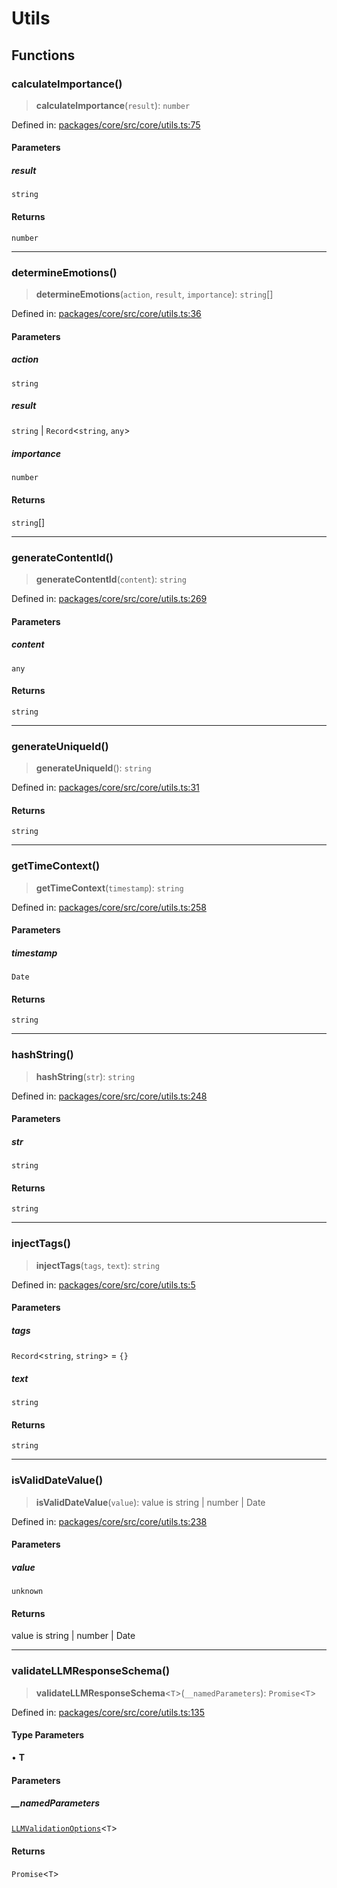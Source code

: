 # Utils

## Functions

### calculateImportance()

> **calculateImportance**(`result`): `number`

Defined in: [packages/core/src/core/utils.ts:75](https://github.com/frontboat/daydreams-lootsurvivor/blob/62ea7e1e71a968563bb427c736a96a5b088382d4/packages/core/src/core/utils.ts#L75)

#### Parameters

##### result

`string`

#### Returns

`number`

***

### determineEmotions()

> **determineEmotions**(`action`, `result`, `importance`): `string`[]

Defined in: [packages/core/src/core/utils.ts:36](https://github.com/frontboat/daydreams-lootsurvivor/blob/62ea7e1e71a968563bb427c736a96a5b088382d4/packages/core/src/core/utils.ts#L36)

#### Parameters

##### action

`string`

##### result

`string` | `Record`\<`string`, `any`\>

##### importance

`number`

#### Returns

`string`[]

***

### generateContentId()

> **generateContentId**(`content`): `string`

Defined in: [packages/core/src/core/utils.ts:269](https://github.com/frontboat/daydreams-lootsurvivor/blob/62ea7e1e71a968563bb427c736a96a5b088382d4/packages/core/src/core/utils.ts#L269)

#### Parameters

##### content

`any`

#### Returns

`string`

***

### generateUniqueId()

> **generateUniqueId**(): `string`

Defined in: [packages/core/src/core/utils.ts:31](https://github.com/frontboat/daydreams-lootsurvivor/blob/62ea7e1e71a968563bb427c736a96a5b088382d4/packages/core/src/core/utils.ts#L31)

#### Returns

`string`

***

### getTimeContext()

> **getTimeContext**(`timestamp`): `string`

Defined in: [packages/core/src/core/utils.ts:258](https://github.com/frontboat/daydreams-lootsurvivor/blob/62ea7e1e71a968563bb427c736a96a5b088382d4/packages/core/src/core/utils.ts#L258)

#### Parameters

##### timestamp

`Date`

#### Returns

`string`

***

### hashString()

> **hashString**(`str`): `string`

Defined in: [packages/core/src/core/utils.ts:248](https://github.com/frontboat/daydreams-lootsurvivor/blob/62ea7e1e71a968563bb427c736a96a5b088382d4/packages/core/src/core/utils.ts#L248)

#### Parameters

##### str

`string`

#### Returns

`string`

***

### injectTags()

> **injectTags**(`tags`, `text`): `string`

Defined in: [packages/core/src/core/utils.ts:5](https://github.com/frontboat/daydreams-lootsurvivor/blob/62ea7e1e71a968563bb427c736a96a5b088382d4/packages/core/src/core/utils.ts#L5)

#### Parameters

##### tags

`Record`\<`string`, `string`\> = `{}`

##### text

`string`

#### Returns

`string`

***

### isValidDateValue()

> **isValidDateValue**(`value`): value is string \| number \| Date

Defined in: [packages/core/src/core/utils.ts:238](https://github.com/frontboat/daydreams-lootsurvivor/blob/62ea7e1e71a968563bb427c736a96a5b088382d4/packages/core/src/core/utils.ts#L238)

#### Parameters

##### value

`unknown`

#### Returns

value is string \| number \| Date

***

### validateLLMResponseSchema()

> **validateLLMResponseSchema**\<`T`\>(`__namedParameters`): `Promise`\<`T`\>

Defined in: [packages/core/src/core/utils.ts:135](https://github.com/frontboat/daydreams-lootsurvivor/blob/62ea7e1e71a968563bb427c736a96a5b088382d4/packages/core/src/core/utils.ts#L135)

#### Type Parameters

• **T**

#### Parameters

##### \_\_namedParameters

[`LLMValidationOptions`](Types.md#llmvalidationoptionst)\<`T`\>

#### Returns

`Promise`\<`T`\>
